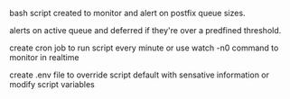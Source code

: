 bash script created to monitor and alert on postfix queue sizes. 

alerts on active queue and deferred if they're over a predfined threshold.

create cron job to run script every minute or use watch -n0 command to monitor in realtime

create .env file to override script default with sensative information or modify script variables
